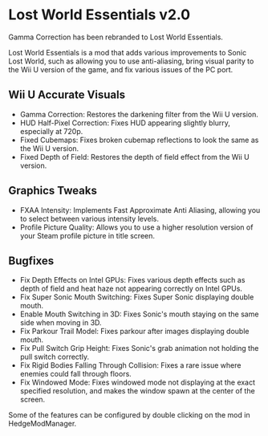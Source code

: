 # Lost World Essentials v2.0

Gamma Correction has been rebranded to Lost World Essentials.

Lost World Essentials is a mod that adds various improvements to Sonic Lost World, such as allowing you to use anti-aliasing, bring visual parity to the Wii U version of the game, and fix various issues of the PC port.

## Wii U Accurate Visuals

* Gamma Correction: Restores the darkening filter from the Wii U version.
* HUD Half-Pixel Correction: Fixes HUD appearing slightly blurry, especially at 720p.
* Fixed Cubemaps: Fixes broken cubemap reflections to look the same as the Wii U version.
* Fixed Depth of Field: Restores the depth of field effect from the Wii U version.

## Graphics Tweaks

* FXAA Intensity: Implements Fast Approximate Anti Aliasing, allowing you to select between various intensity levels.
* Profile Picture Quality: Allows you to use a higher resolution version of your Steam profile picture in title screen.

## Bugfixes

* Fix Depth Effects on Intel GPUs: Fixes various depth effects such as depth of field and heat haze not appearing correctly on Intel GPUs.
* Fix Super Sonic Mouth Switching: Fixes Super Sonic displaying double mouth.
* Enable Mouth Switching in 3D: Fixes Sonic's mouth staying on the same side when moving in 3D.
* Fix Parkour Trail Model: Fixes parkour after images displaying double mouth.
* Fix Pull Switch Grip Height: Fixes Sonic's grab animation not holding the pull switch correctly.
* Fix Rigid Bodies Falling Through Collision: Fixes a rare issue where enemies could fall through floors.
* Fix Windowed Mode: Fixes windowed mode not displaying at the exact specified resolution, and makes the window spawn at the center of the screen.

Some of the features can be configured by double clicking on the mod in HedgeModManager.